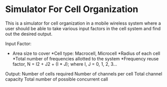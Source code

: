 # Simulator For Cell Organization
This is a simulator for cell organization in a mobile wireless system where a user should be able to take various input factors in the cell system and find out the desired output.
 
Input Factor:
* Area size to cover
*Cell type: Macrocell, Microcell
*Radius of each cell
*Total number of frequencies allotted to the system
*Frequency reuse factor, N = I2 + J2 + (I * J); where I, J = 0, 1, 2, 3…

Output:
Number of cells required
Number of channels per cell
Total channel capacity
Total number of possible concurrent call
